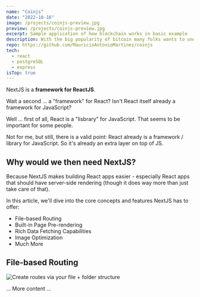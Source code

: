```yaml
---
name: "Coinjs"
date: "2022-10-16"
image: /projects/coinjs-preview.jpg
preview: /projects/coinjs-preview.jpg
excerpt: Sample application of how blockchain works in basic example
description: With the big popularity of bitcoin many folks wants to understand how the blockchain  system really works with this implementation i focus on deliver a basic grasp of that functionality.
repo: https://github.com/MauricioAntonioMartinez/coinjs
tech:
  - react
  - postgreSQL
  - express
isTop: true
---
```


NextJS is a **framework for ReactJS**.

Wait a second ... a "framework" for React? Isn't React itself already a framework for JavaScript?

Well ... first of all, React is a "lisbrary" for JavaScript. That seems to be important for some people.

Not for me, but still, there is a valid point: React already is a framework / library for JavaScript. So it's already an extra layer on top of JS.

## Why would we then need NextJS?

Because NextJS makes building React apps easier - especially React apps that should have server-side rendering (though it does way more than just take care of that).

In this article, we'll dive into the core concepts and features NextJS has to offer:

- File-based Routing
- Built-in Page Pre-rendering
- Rich Data Fetching Capabilities
- Image Optimization
- Much More

## File-based Routing

![Create routes via your file + folder structure](nextjs-file-based-routing.png)

... More content ...
